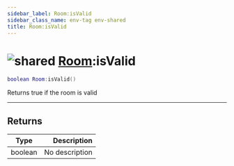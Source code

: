 ```yaml
---
sidebar_label: Room:isValid
sidebar_class_name: env-tag env-shared
title: Room:isValid
---
```


# <img src='/img/wiki/shared.png' alt='shared' classname='env-tag' /> [Room](../room/README.md):isValid

```lua
boolean Room:isValid()
```

Returns true if the room is valid<br/>

-----------------
## Returns

| Type   | Description |
| ------ | ----------: |
| boolean | No description |
